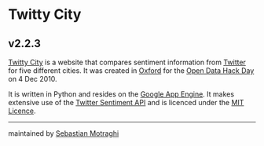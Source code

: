 Twitty City
===========
v2.2.3
----
[Twitty City][site] is a website that compares sentiment information from [Twitter][twitter] for five different cities. It was created in [Oxford][oxf] for the [Open Data Hack Day][hackday] on 4 Dec 2010.

It is written in Python and resides on the [Google App Engine][gae]. It makes extensive use of the [Twitter Sentiment API][sentiment] and is licenced under the [MIT Licence][mit].


---
maintained by [Sebastian Motraghi][me]

[site]: http://www.twitty-city.co.uk
[hackday]: http://lanyrd.com/2010/oxford-open-data-hack-day/
[oxf]: http://en.wikipedia.org/wiki/Oxford
[gae]: http://code.google.com/appengine/
[sentiment]: http://twittersentiment.appspot.com/
[twitter]: http://twitter.com
[me]: http://twitter.com/seb_m
[mit]: http://en.wikipedia.org/wiki/MIT_License
